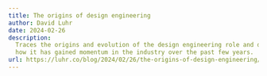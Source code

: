 ```yaml
---
title: The origins of design engineering
author: David Luhr
date: 2024-02-26
description:
  Traces the origins and evolution of the design engineering role and discusses
  how it has gained momentum in the industry over the past few years.
url: https://luhr.co/blog/2024/02/26/the-origins-of-design-engineering/
---
```

